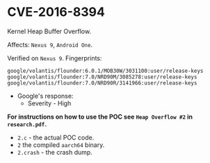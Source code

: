 # CVE-2016-8394

Kernel Heap Buffer Overflow.

Affects: `Nexus 9`, `Android One`.

Verified on `Nexus 9`. Fingerprints:

```
google/volantis/flounder:6.0.1/MOB30W/3031100:user/release-keys
google/volantis/flounder:7.0/NRD90M/3085278:user/release-keys
google/volantis/flounder:7.0/NRD90R/3141966:user/release-keys
```

* Google's response: 
  - Severity - High

**For instructions on how to use the POC see `Heap Overflow #2` in `research.pdf`.**

- `2.c` - the actual POC code.
- `2` the compiled `aarch64` binary. 
- `2.crash` - the crash dump.
